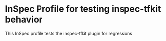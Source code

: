 # InSpec Profile for testing inspec-tfkit behavior

This InSpec profile tests the inspec-tfkit plugin for regressions
